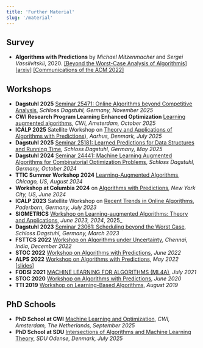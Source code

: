 ```yaml
---
title: 'Further Material'
slug: '/material'
---
```


## Survey

- **Algorithms with Predictions** by _Michael Mitzenmacher_ and _Sergei Vassilvitskii_, 2020.
  [[Beyond the Worst-Case Analysis of Algorithmis]](https://www.cambridge.org/core/books/beyond-the-worstcase-analysis-of-algorithms/8A8128BBF7FC2857471E9CA52E69AC21)
  [[arxiv]](https://arxiv.org/pdf/2006.09123.pdf)
  [[Communications of the ACM 2022]](https://dl.acm.org/doi/10.1145/3528087)

## Workshops

- **Dagstuhl 2025**
  [Seminar 25471: Online Algorithms beyond Competitive Analysis](https://www.dagstuhl.de/de/seminars/seminar-calendar/seminar-details/25471),
  _Schloss Dagstuhl, Germany, November 2025_
- **CWI Research Program Learning Enhanced Optimization**
  [Learning augmented algorithms](https://www.cwi.nl/en/events/research-semester-programmes/satellite-workshop-1-learning-augmented-algorithms/),
  _CWI, Amsterdam, October 2025_
- **ICALP 2025** Satellite Workshop on
  [Theory and Applications of Algorithms with Predictions](https://taap25.github.io/)), _Aarhus,
  Denmark, July 2025_
- **Dagstuhl 2025**
  [Seminar 25181: Learned Predictions for Data Structures and Running Time](https://www.dagstuhl.de/de/seminars/seminar-calendar/seminar-details/25181),
  _Schloss Dagstuhl, Germany, May 2025_
- **Dagstuhl 2024**
  [Seminar 24441: Machine Learning Augmented Algorithms for Combinatorial Optimization Problems](https://www.dagstuhl.de/de/seminars/seminar-calendar/seminar-details/24441),
  _Schloss Dagstuhl, Germany, October 2024_
- **TTIC Summer Workshop 2024**
  [Learning-Augmented Algorithms](https://www.ttic.edu/summer-workshop-2024/), _Chicago, US, August
  2024_
- **Workshop at Columbia 2024** on
  [Algorithms with Predictions](<[https://event.sdu.dk/algoml2025](https://sites.google.com/view/workshop-alps/home)>),
  _New York City, US, June 2024_
- **ICALP 2023** Satellite Workshop on
  [Recent Trends in Online Algorithms](https://acolab.ie.nthu.edu.tw/icalp23-workshop/), _Paderborn,
  Germany, July 2023_
- **SIGMETRICS**
  [Workshop on Learning-augmented Algorithms: Theory and Applications](https://learning-augmented-algorithms.github.io/),
  _June 2023, 2024_, 2025\_
- **Dagstuhl 2023**
  [Seminar 23061: Scheduling beyond the Worst Case](https://www.dagstuhl.de/de/seminars/seminar-calendar/seminar-details/23061),
  _Schloss Dagstuhl, Germany, March 2023_
- **FSTTCS 2022**
  [Workshop on Algorithms under Uncertainty](https://sites.google.com/view/fsttcs22-algo-workshop?pli=1),
  _Chennai, India, December 2022_
- **STOC 2022**
  [Workshop on Algorithms with Predictions](https://theory.stanford.edu/~sergei/stoc2022alps.html),
  _June 2022_
- **ALPS 2022** [Workshop on Algorithms with Predictions](https://alps2022.epfl.ch/), _May 2022_
  [[slides]](https://alps2022.epfl.ch/schedule/)
- **FODSI 2021** [MACHINE LEARNING FOR ALGORITHMS (ML4A)](https://fodsi.us/ml4a.html), _July 2021_
- **STOC 2020**
  [Workshop on Algorithms with Predictions](https://www.mit.edu/~vakilian/stoc-workshop.html), _June
  2020_
- **TTI 2019**
  [Workshop on Learning-Based Algorithms](http://www.mit.edu/~vakilian/ttic-workshop.html), _August
  2019_

## PhD Schools

- **PhD School at CWI**
  [Machine Learning and Optimization](https://www.cwi.nl/en/events/cwi-research-semester-programmes/phd-school-machine-learning-and-optimization/),
  _CWI, Amsterdam, The Netherlands, September 2025_
- **PhD School at SDU**
  [Intersections of Algorithms and Machine Learning Theory](https://event.sdu.dk/algoml2025), _SDU
  Odense, Denmark, July 2025_
